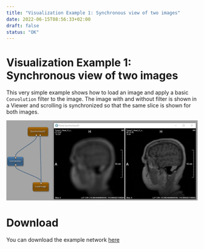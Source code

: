```yaml
---
title: "Visualization Example 1: Synchronous view of two images"
date: 2022-06-15T08:56:33+02:00
draft: false
status: "OK"
---
```


# Visualization Example 1: Synchronous view of two images
This very simple example shows how to load an image and apply a basic `Convolution` filter to the image. The image with and without filter is shown in a Viewer and scrolling is synchronized so that the same slice is shown for both images. 

![Screenshot](./image.png)

# Download
You can download the example network [here](./VisualizationExample1.mlab)
